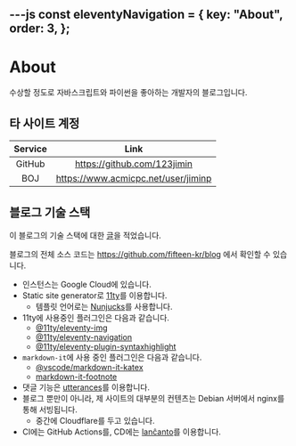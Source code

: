 ---js
const eleventyNavigation = {
    key: "About",
    order: 3,
};
---

# About

수상할 정도로 자바스크립트와 파이썬을 좋아하는 개발자의 블로그입니다.

## 타 사이트 계정

| Service | Link |
|:-------:|:----:|
| GitHub | <https://github.com/123jimin> |
| BOJ | <https://www.acmicpc.net/user/jiminp> |

## 블로그 기술 스택

이 블로그의 기술 스택에 대한 [글](http://blog.0xF.kr/post/2025/07-15-blog/)을 적었습니다.

블로그의 전체 소스 코드는 <https://github.com/fifteen-kr/blog> 에서 확인할 수 있습니다.

- 인스턴스는 Google Cloud에 있습니다.
- Static site generator로 [11ty](https://www.11ty.dev/)를 이용합니다.
  - 템플릿 언어로는 [Nunjucks](https://mozilla.github.io/nunjucks/)를 사용합니다.
- 11ty에 사용중인 플러그인은 다음과 같습니다.
  - [@11ty/eleventy-img](https://www.11ty.dev/docs/plugins/image/)
  - [@11ty/eleventy-navigation](https://www.11ty.dev/docs/plugins/navigation/)
  - [@11ty/eleventy-plugin-syntaxhighlight](https://www.11ty.dev/docs/plugins/syntaxhighlight/)
- `markdown-it`에 사용 중인 플러그인은 다음과 같습니다.
  - [@vscode/markdown-it-katex](https://www.npmjs.com/package/@vscode/markdown-it-katex)
  - [markdown-it-footnote](https://www.npmjs.com/package/markdown-it-footnote)
- 댓글 기능은 [utterances](https://utteranc.es)를 이용합니다.
- 블로그 뿐만이 아니라, 제 사이트의 대부분의 컨텐츠는 Debian 서버에서 nginx를 통해 서빙됩니다.
  - 중간에 Cloudflare를 두고 있습니다.
- CI에는 GitHub Actions를, CD에는 [lanĉanto](https://github.com/fifteen-kr/lanchanto)를 이용합니다.
